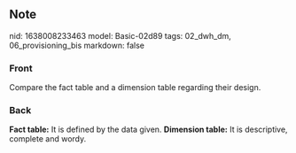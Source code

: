 ## Note
nid: 1638008233463
model: Basic-02d89
tags: 02_dwh_dm, 06_provisioning_bis
markdown: false

### Front
Compare the fact table and a dimension table regarding their design.

### Back
<b>Fact table:</b> It is defined by the data given. <b>Dimension
table:</b> It is descriptive, complete and wordy.
